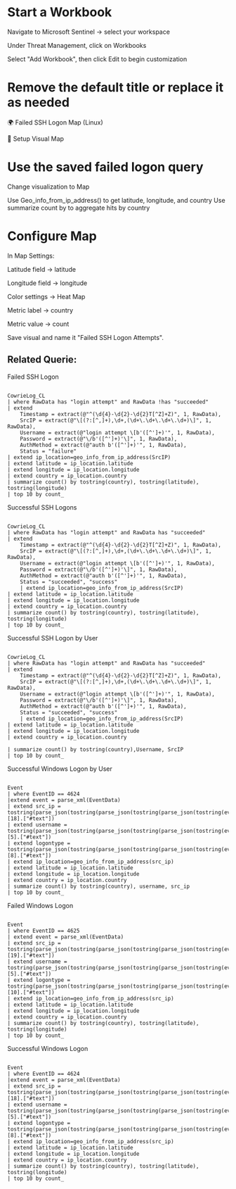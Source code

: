 # Start a Workbook

Navigate to Microsoft Sentinel → select your workspace

Under Threat Management, click on Workbooks

Select "Add Workbook", then click Edit to begin customization

# Remove the default title or replace it as needed

🌍 Failed SSH Logon Map (Linux)

🧭 Setup Visual Map

# Use the saved failed logon query

 Change visualization to Map
 
 Use Geo_info_from_ip_address() to get latitude, longitude, and country
 Use summarize count by to aggregate hits by country
# Configure Map

In Map Settings:

Latitude field → latitude

Longitude field → longitude

Color settings → Heat Map

Metric label → country

Metric value → count

Save visual and name it "Failed SSH Logon Attempts".

## Related Querie:

Failed SSH Logon 

```kql

CowrieLog_CL
| where RawData has "login attempt" and RawData !has "succeeded"
| extend
    Timestamp = extract(@"^(\d{4}-\d{2}-\d{2}T[^Z]+Z)", 1, RawData),
    SrcIP = extract(@"\[(?:[^,]+),\d+,(\d+\.\d+\.\d+\.\d+)\]", 1, RawData),
    Username = extract(@"login attempt \[b'([^']+)'", 1, RawData),
    Password = extract(@"\/b'([^']+)'\]", 1, RawData),
    AuthMethod = extract(@"auth b'([^']+)'", 1, RawData),
    Status = "failure" 
| extend ip_location=geo_info_from_ip_address(SrcIP)
| extend latitude = ip_location.latitude
| extend longitude = ip_location.longitude
| extend country = ip_location.country
| summarize count() by tostring(country), tostring(latitude), tostring(longitude)
| top 10 by count_
```

Successful SSH Logons

```kql

CowrieLog_CL
| where RawData has "login attempt" and RawData has "succeeded"
| extend
    Timestamp = extract(@"^(\d{4}-\d{2}-\d{2}T[^Z]+Z)", 1, RawData),
    SrcIP = extract(@"\[(?:[^,]+),\d+,(\d+\.\d+\.\d+\.\d+)\]", 1, RawData),
    Username = extract(@"login attempt \[b'([^']+)'", 1, RawData),
    Password = extract(@"\/b'([^']+)'\]", 1, RawData),
    AuthMethod = extract(@"auth b'([^']+)'", 1, RawData),
    Status = "succeeded", "success"
    | extend ip_location=geo_info_from_ip_address(SrcIP)
| extend latitude = ip_location.latitude
| extend longitude = ip_location.longitude
| extend country = ip_location.country
| summarize count() by tostring(country), tostring(latitude), tostring(longitude)
| top 10 by count_
```

Successful SSH Logon by User

```kql

CowrieLog_CL
| where RawData has "login attempt" and RawData has "succeeded"
| extend
    Timestamp = extract(@"^(\d{4}-\d{2}-\d{2}T[^Z]+Z)", 1, RawData),
    SrcIP = extract(@"\[(?:[^,]+),\d+,(\d+\.\d+\.\d+\.\d+)\]", 1, RawData),
    Username = extract(@"login attempt \[b'([^']+)'", 1, RawData),
    Password = extract(@"\/b'([^']+)'\]", 1, RawData),
    AuthMethod = extract(@"auth b'([^']+)'", 1, RawData),
    Status = "succeeded", "success"
    | extend ip_location=geo_info_from_ip_address(SrcIP)
| extend latitude = ip_location.latitude
| extend longitude = ip_location.longitude
| extend country = ip_location.country

| summarize count() by tostring(country),Username, SrcIP
| top 10 by count_
```

Successful Windows Logon by User

```kql

Event 
| where EventID == 4624
|extend event = parse_xml(EventData)
| extend src_ip = tostring(parse_json(tostring(parse_json(tostring(parse_json(tostring(event.DataItem)).EventData)).Data))[18].["#text"])
| extend username = tostring(parse_json(tostring(parse_json(tostring(parse_json(tostring(event.DataItem)).EventData)).Data))[5].["#text"])
| extend logontype = tostring(parse_json(tostring(parse_json(tostring(parse_json(tostring(event.DataItem)).EventData)).Data))[8].["#text"])
| extend ip_location=geo_info_from_ip_address(src_ip)
| extend latitude = ip_location.latitude
| extend longitude = ip_location.longitude
| extend country = ip_location.country
| summarize count() by tostring(country), username, src_ip
| top 10 by count_
```

Failed Windows Logon

```kql

Event 
| where EventID == 4625
| extend event = parse_xml(EventData)
| extend src_ip = tostring(parse_json(tostring(parse_json(tostring(parse_json(tostring(event.DataItem)).EventData)).Data))[19].["#text"])
| extend username = tostring(parse_json(tostring(parse_json(tostring(parse_json(tostring(event.DataItem)).EventData)).Data))[5].["#text"])
| extend logontype = tostring(parse_json(tostring(parse_json(tostring(parse_json(tostring(event.DataItem)).EventData)).Data))[10].["#text"])
| extend ip_location=geo_info_from_ip_address(src_ip)
| extend latitude = ip_location.latitude
| extend longitude = ip_location.longitude
| extend country = ip_location.country
| summarize count() by tostring(country), tostring(latitude), tostring(longitude)
| top 10 by count_
```

Successful Windows Logon

```kql

Event 
| where EventID == 4624
|extend event = parse_xml(EventData)
| extend src_ip = tostring(parse_json(tostring(parse_json(tostring(parse_json(tostring(event.DataItem)).EventData)).Data))[18].["#text"])
| extend username = tostring(parse_json(tostring(parse_json(tostring(parse_json(tostring(event.DataItem)).EventData)).Data))[5].["#text"])
| extend logontype = tostring(parse_json(tostring(parse_json(tostring(parse_json(tostring(event.DataItem)).EventData)).Data))[8].["#text"])
| extend ip_location=geo_info_from_ip_address(src_ip)
| extend latitude = ip_location.latitude
| extend longitude = ip_location.longitude
| extend country = ip_location.country
| summarize count() by tostring(country), tostring(latitude), tostring(longitude)
| top 10 by count_
```
##

